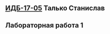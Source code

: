 ## [ИДБ-17-05](https://github.com/stankin/design-part-1/wiki/list-idb-17-05) Талько Станислав

## Лабораторная работа 1
